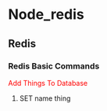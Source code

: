# Node_redis

## Redis

### Redis Basic Commands

<p style="color:red;">Add Things To Database</p>

1. SET name thing
